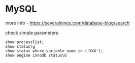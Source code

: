 # MySQL

more info - https://severalnines.com/database-blog/search

check simple parameters
```
show processlist;
show status\g
show status where variable_name in ('XXX');
show engine innodb status\G
```
